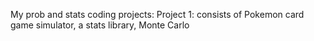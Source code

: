 My prob and stats coding projects:
Project 1: consists of Pokemon card game simulator, a stats library, Monte Carlo
